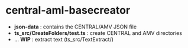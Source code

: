 # **central-aml-basecreator**

* **json-data** : contains the CENTRAL/AMV JSON file
* **ts_src/CreateFolders/test.ts** : create CENTRAL and AMV directories
* ... **WIP** : extract text (ts_src/TextExtract/)
